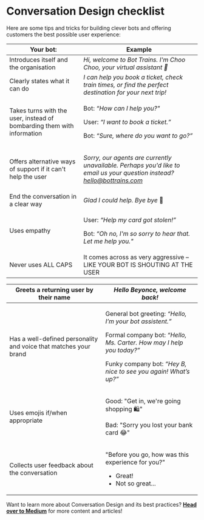 # Conversation Design checklist

Here are some tips and tricks for building clever bots and offering customers the best possible user experience:

| Your bot:                                                              | Example                                                                                                                                                |
| ---------------------------------------------------------------------- | ------------------------------------------------------------------------------------------------------------------------------------------------------ |
| Introduces itself and the organisation                                 | _Hi, welcome to Bot Trains. I'm Choo Choo, your virtual assistant 👋_                                                                                  |
| Clearly states what it can do                                          | _I can help you book a ticket, check train times, or find the perfect destination for your next trip!_                                                 |
| Takes turns with the user, instead of bombarding them with information | <p>Bot: <em>“How can I help you?"</em></p><p>User: <em>“I want to book a ticket.”</em></p><p>Bot: <em>“Sure, where do you want to go?”</em></p>        |
| Offers alternative ways of support if it can't help the user           | <p><em>Sorry, our agents are currently unavailable. Perhaps you'd like to email us your question instead? hello@bottrains.com</em></p><p><em></em></p> |
| End the conversation in a clear way                                    | _Glad I could help. Bye bye_ 👋                                                                                                                        |
| Uses empathy                                                           | <p>User: <em>“Help my card got stolen!”</em> </p><p>Bot: <em>“Oh no, I'm so sorry to hear that. Let me help you."</em></p>                             |
| Never uses ALL CAPS                                                    | It comes across as very aggressive – LIKE YOUR BOT IS SHOUTING AT THE USER                                                                             |

| Greets a returning user by their name                            | _Hello Beyonce, welcome back!_                                                                                                                                                                                                        |
| ---------------------------------------------------------------- | ------------------------------------------------------------------------------------------------------------------------------------------------------------------------------------------------------------------------------------- |
| Has a well-defined personality and voice that matches your brand | <p>General bot greeting: <em>“Hello, I’m your bot assistent.”</em></p><p>Formal company bot: <em>“Hello, Ms. Carter. How may I help you today?”</em></p><p>Funky company bot: <em>“Hey B, nice to see you again! What’s up?”</em></p> |
| Uses emojis if/when appropriate                                  | <p>Good: "Get in, we're going shopping 🛍"</p><p>Bad: "Sorry you lost your bank card 😂"</p>                                                                                                                                          |
| Collects user feedback about the conversation                    | <p>"Before you go, how was this experience for you?"</p><ul><li>Great!</li><li>Not so great...</li></ul>                                                                                                                              |

Want to learn more about Conversation Design and its best practices? [**Head over to Medium**](https://tesstettelin.medium.com/) for more content and articles!
